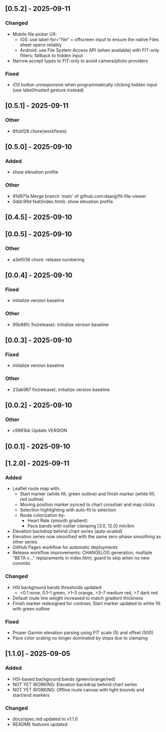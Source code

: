 ## [0.5.2] - 2025-09-11

### Changed
- Mobile file picker UX:
  - iOS: use label-for="file" + offscreen input to ensure the native Files sheet opens reliably
  - Android: use File System Access API (when available) with FIT-only filters; fallback to hidden input
- Narrow accept types to FIT-only to avoid camera/photo providers

### Fixed
- iOS button unresponsive when programmatically clicking hidden input (use label/trusted gesture instead)

## [0.5.1] - 2025-09-11

### Other
- 6fcb129 chore(workflows)

## [0.5.0] - 2025-09-10

### Added
- show elevation profile

### Other
- 91d971a Merge branch 'main' of github.com:daanjj/fit-file-viewer
- 0ddc99d feat(index.html): show elevation profile

## [0.4.5] - 2025-09-10

## [0.0.5] - 2025-09-10

### Other
- a3ef036 chore: release numbering

## [0.0.4] - 2025-09-10

### Fixed
- initialize version baseline

### Other
- 95b88fc fix(release): initialize version baseline

## [0.0.3] - 2025-09-10

### Fixed
- initialize version baseline

### Other
- 23ab987 fix(release): initialize version baseline

## [0.0.2] - 2025-09-10

### Other
- c9961bb Update VERSION

## [0.0.1] - 2025-09-10

## [1.2.0] - 2025-09-11
### Added
- Leaflet route map with:
  - Start marker (white fill, green outline) and finish marker (white fill, red outline)
  - Moving position marker synced to chart crosshair and map clicks
  - Selection highlighting with auto-fit to selection
  - Route colorization by:
    - Heart Rate (smooth gradient)
    - Pace bands with outlier clamping [3.0, 12.0] min/km
- Elevation backdrop behind chart series (auto-scaled)
- Elevation series now smoothed with the same zero-phase smoothing as other series
- GitHub Pages workflow for automatic deployments
- Release workflow improvements: CHANGELOG generation, multiple "BETA v..." replacements in index.html, guard to skip when no new commits

### Changed
- HSI background bands thresholds updated:
  - <0.1 none, 0.1–1 green, >1–3 orange, >3–7 medium red, >7 dark red
- Default route line weight increased to match gradient thickness
- Finish marker redesigned for contrast; Start marker updated to white fill with green outline

### Fixed
- Proper Garmin elevation parsing using FIT scale (5) and offset (500)
- Pace color scaling no longer dominated by stops due to clamping

## [1.1.0] - 2025-09-05
### Added
- HSI-based background bands (green/orange/red)
- NOT YET WORKING: Elevation backdrop behind chart series
- NOT YET WORKING: Offline route canvas with tight bounds and start/end markers

### Changed
- docs/spec.md updated to v1.1.0
- README features updated

